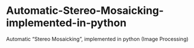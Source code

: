 # Automatic-Stereo-Mosaicking-implemented-in-python
Automatic “Stereo Mosaicking”, implemented in python (Image Processing)
